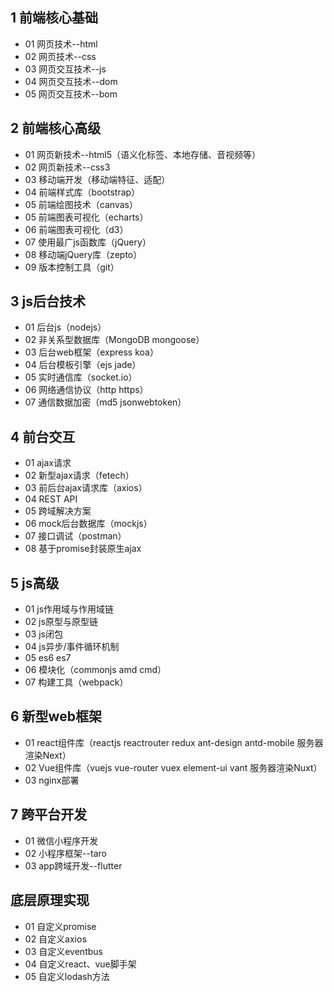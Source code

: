 ## 1 前端核心基础

+ 01 网页技术--html
+ 02 网页技术--css
+ 03 网页交互技术--js
+ 04 网页交互技术--dom
+ 05 网页交互技术--bom


## 2 前端核心高级

+ 01 网页新技术--html5（语义化标签、本地存储、音视频等）
+ 02 网页新技术--css3
+ 03 移动端开发（移动端特征、适配）
+ 04 前端样式库（bootstrap）
+ 05 前端绘图技术（canvas）
+ 05 前端图表可视化（echarts）
+ 06 前端图表可视化（d3）
+ 07 使用最广js函数库（jQuery）
+ 08 移动端jQuery库（zepto）
+ 09 版本控制工具（git）


## 3 js后台技术

+ 01 后台js（nodejs）
+ 02 非关系型数据库（MongoDB mongoose）
+ 03 后台web框架（express koa）
+ 04 后台模板引擎（ejs jade）
+ 05 实时通信库（socket.io）
+ 06 网络通信协议（http https）
+ 07 通信数据加密（md5 jsonwebtoken）


## 4 前台交互

+ 01 ajax请求
+ 02 新型ajax请求（fetech）
+ 03 前后台ajax请求库（axios）
+ 04 REST API
+ 05 跨域解决方案
+ 06 mock后台数据库（mockjs）
+ 07 接口调试（postman）
+ 08 基于promise封装原生ajax


## 5 js高级

+ 01 js作用域与作用域链
+ 02 js原型与原型链
+ 03 js闭包
+ 04 js异步/事件循环机制
+ 05 es6 es7
+ 06 模块化（commonjs amd cmd）
+ 07 构建工具（webpack）

## 6 新型web框架

+ 01 react组件库（reactjs reactrouter redux ant-design antd-mobile 服务器渲染Next）
+ 02 Vue组件库（vuejs vue-router vuex element-ui vant 服务器渲染Nuxt）
+ 03 nginx部署


## 7 跨平台开发

+ 01 微信小程序开发
+ 02 小程序框架--taro
+ 03 app跨域开发--flutter


## 底层原理实现

+ 01 自定义promise
+ 02 自定义axios
+ 03 自定义eventbus
+ 04 自定义react、vue脚手架
+ 05 自定义lodash方法
